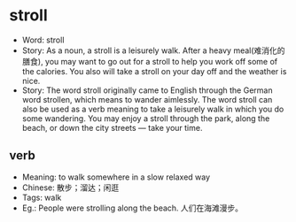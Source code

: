 # stroll

- Word: stroll
- Story: As a noun, a stroll is a leisurely walk. After a heavy meal(难消化的膳食), you may want to go out for a stroll to help you work off some of the calories. You also will take a stroll on your day off and the weather is nice.
- Story: The word stroll originally came to English through the German word strollen, which means to wander aimlessly. The word stroll can also be used as a verb meaning to take a leisurely walk in which you do some wandering. You may enjoy a stroll through the park, along the beach, or down the city streets — take your time.

## verb

- Meaning: to walk somewhere in a slow relaxed way
- Chinese: 散步；溜达；闲逛
- Tags: walk
- Eg.: People were strolling along the beach. 人们在海滩漫步。

